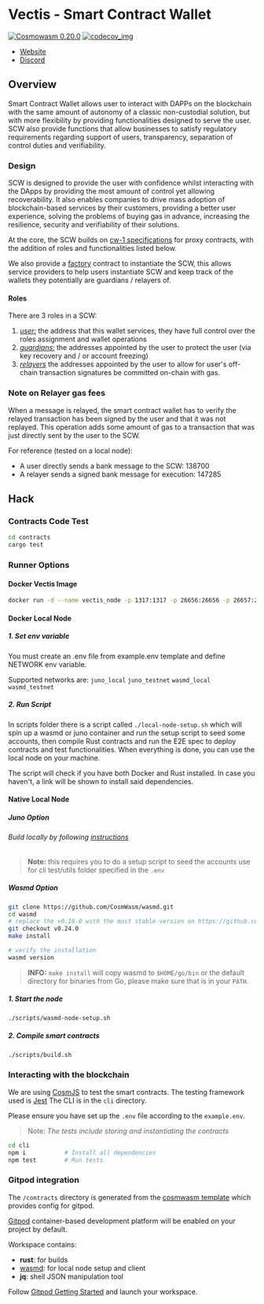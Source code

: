 # Vectis - Smart Contract Wallet

[![Cosmowasm 0.20.0](https://img.shields.io/badge/CosmWasm-0.20.0-green)](https://github.com/CosmWasm/wasmd/releases)
[![codecov_img](https://img.shields.io/codecov/c/github/nymlab/vectis)](https://img.shields.io/codecov/c/github/nymlab/vectis)

- [Website](https://vectis.nymlab.it/)
- [Discord](https://discord.gg/xp3vFSAMgS)

## Overview

Smart Contract Wallet allows user to interact with DAPPs on the blockchain with the same amount of autonomy of a classic non-custodial solution, but with more flexibility by providing functionalities designed to serve the user.
SCW also provide functions that allow businesses to satisfy regulatory requirements regarding support of users, transparency, separation of control duties and verifiability.

### Design

SCW is designed to provide the user with confidence whilst interacting with the DApps by providing the most amount of control yet allowing recoverability.
It also enables companies to drive mass adoption of blockchain-based services by their customers, providing a better user experience, solving the problems of buying gas in advance, increasing the resilience, security and verifiability of their solutions.

At the core, the SCW builds on [cw-1 specifications](https://github.com/CosmWasm/cw-plus/blob/main/packages/cw1/README.md) for proxy contracts, with the addition of roles and functionalities listed below.

We also provide a [factory](/contracts/factory/src/contract.rs) contract to instantiate the SCW,
this allows service providers to help users instantiate SCW and keep track of the wallets they potentially are guardians / relayers of.

[cw-1 specifications]: (https://crates.io/crates/cw1)

#### Roles

There are 3 roles in a SCW:

1. [_user:_](/contracts/README.md#User) the address that this wallet services, they have full control over the roles assignment and wallet operations
1. [_guardians:_](/contracts/README.md#Guardians) the addresses appointed by the user to protect the user (via key recovery and / or account freezing)
1. [_relayers_](/contracts/README.md#Relayers) the addresses appointed by the user to allow for user's off-chain transaction signatures be committed on-chain with gas.

### Note on Relayer gas fees

When a message is relayed, the smart contract wallet has to verify the relayed transaction has been signed by the user and that it was not replayed.
This operation adds some amount of gas to a transaction that was just directly sent by the user to the SCW.

For reference (tested on a local node):

- A user directly sends a bank message to the SCW: 138700
- A relayer sends a signed bank message for execution: 147285

## Hack

### Contracts Code Test

```sh
cd contracts
cargo test
```

### Runner Options

#### Docker Vectis Image
```bash
docker run -d --name vectis_node -p 1317:1317 -p 26656:26656 -p 26657:26657 ghcr.io/nymlab/vectis:main
```
#### Docker Local Node

##### 1. Set env variable

You must create an .env file from example.env template and define NETWORK env variable.

Supported networks are: `juno_local` `juno_testnet` `wasmd_local` `wasmd_testnet`

##### 2. Run Script

In scripts folder there is a script called `./local-node-setup.sh` which will spin up a wasmd or juno container and run the setup script to seed some accounts, then compile Rust contracts and run the E2E spec to deploy contracts and test functionalities. When everything is done, you can use the local node on your machine.

The script will check if you have both Docker and Rust installed. In case you haven't, a link will be shown to install said dependencies.

#### Native Local Node

##### Juno Option

###### Build locally by following [instructions](https://docs.junonetwork.io/smart-contracts-and-junod-development/installation)

> **Note:** this requires you to do a setup script to seed the accounts use for cli test/utils folder specified in the `.env`

##### Wasmd Option

```sh
git clone https://github.com/CosmWasm/wasmd.git
cd wasmd
# replace the v0.18.0 with the most stable version on https://github.com/CosmWasm/wasmd/releases
git checkout v0.24.0
make install

# verify the installation
wasmd version
```

> **INFO:** `make install` will copy wasmd to `$HOME/go/bin` or the default directory for binaries from Go,
> please make sure that is in your `PATH`.

##### 1. Start the node

```sh
./scripts/wasmd-node-setup.sh
```

##### 2. Compile smart contracts

```sh
./scripts/build.sh
```

### Interacting with the blockchain

We are using [CosmJS](https://github.com/cosmos/cosmjs) to test the smart contracts.
The testing framework used is [Jest](https://jestjs.io/)
The CLI is in the `cli` directory.

Please ensure you have set up the `.env` file according to the `example.env`.

> Note: _The tests include storing and instantiating the contracts_

```sh
cd cli
npm i           # Install all dependencies
npm test        # Run tests
```

### Gitpod integration

The `/contracts` directory is generated from the [cosmwasm template](https://github.com/CosmWasm/cw-template) which provides config for gitpod.

[Gitpod](https://www.gitpod.io/) container-based development platform will be enabled on your project by default.

Workspace contains:

- **rust**: for builds
- [wasmd](https://github.com/CosmWasm/wasmd): for local node setup and client
- **jq**: shell JSON manipulation tool

Follow [Gitpod Getting Started](https://www.gitpod.io/docs/getting-started) and launch your workspace.
